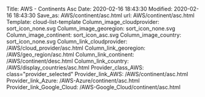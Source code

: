 Title: AWS - Continents Asc
Date: 2020-02-16 18:43:30
Modified: 2020-02-16 18:43:30
Save_as: AWS/continent/asc.html
url: AWS/continent/asc.html
Template: cloud-list-template
Column_image_cloudprovider: sort_icon_none.svg
Column_image_georegion: sort_icon_none.svg
Column_image_continent: sort_icon_asc.svg
Column_image_country: sort_icon_none.svg
Column_link_cloudprovider: /AWS/cloud_provider/asc.html
Column_link_georegion: /AWS/geo_region/asc.html
Column_link_continent: /AWS/continent/desc.html
Column_link_country: /AWS/display_countries/asc.html
Provider_class_AWS: class="provider_selected"
Provider_link_AWS: /AWS/continent/asc.html
Provider_link_Azure: /AWS-Azure/continent/asc.html
Provider_link_Google_Cloud: /AWS-Google_Cloud/continent/asc.html